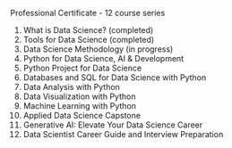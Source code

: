 Professional Certificate - 12 course series

1. What is Data Science? (completed)
2. Tools for Data Science (completed)
3. Data Science Methodology (in progress)
4. Python for Data Science, AI & Development
5. Python Project for Data Science
6. Databases and SQL for Data Science with Python
7. Data Analysis with Python
8. Data Visualization with Python
9. Machine Learning with Python
10. Applied Data Science Capstone
11. Generative AI: Elevate Your Data Science Career
12. Data Scientist Career Guide and Interview Preparation
